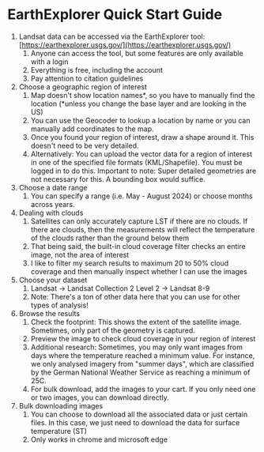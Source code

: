 # EarthExplorer Quick Start Guide

1. Landsat data can be accessed via the EarthExplorer tool: [https://earthexplorer.usgs.gov/](https://earthexplorer.usgs.gov/)
    1. Anyone can access the tool, but some features are only available with a login
    2. Everything is free, including the account
    3. Pay attention to citation guidelines
2. Choose a geographic region of interest
    1. Map doesn't show location names*, so you have to manually find the location (*unless you change the base layer and are looking in the US)
    2. You can use the Geocoder to lookup a location by name or you can manually add coordinates to the map.
    3. Once you found your region of interest, draw a shape around it. This doesn't need to be very detailed.
    4. Alternatively: You can upload the vector data for a region of interest in one of the specified file formats (KML/Shapefile). You must be logged in to do this. Important to note: Super detailed geometries are not necessary for this. A bounding box would suffice.
3. Choose a date range
    1. You can specify a range (i.e. May - August 2024) or choose months across years.
4. Dealing with clouds
    1. Satellites can only accurately capture LST if there are no clouds. If there are clouds, then the measurements will reflect the temperature of the clouds rather than the ground below them
    2. That being said, the built-in cloud coverage filter checks an entire image, not the area of interest
    3. I like to filter my search results to maximum 20 to 50% cloud coverage and then manually inspect whether I can use the images
5. Choose your dataset
    1. Landsat -> Landsat Collection 2 Level 2 -> Landsat 8-9
    2. Note: There's a ton of other data here that you can use for other types of analysis!
6. Browse the results
    1. Check the footprint: This shows the extent of the satellite image. Sometimes, only part of the geometry is captured.
    2. Preview the image to check cloud coverage in your region of interest
    3. Additional research: Sometimes, you may only want images from days where the temperature reached a minimum value. For instance, we only analysed imagery from "summer days", which are classified by the German National Weather Service as reaching a minimum of 25C.
    4. For bulk download, add the images to your cart. If you only need one or two images, you can download directly.
7. Bulk downloading images
    1. You can choose to download all the associated data or just certain files. In this case, we just need to download the data for surface temperature (ST)
    2. Only works in chrome and microsoft edge
